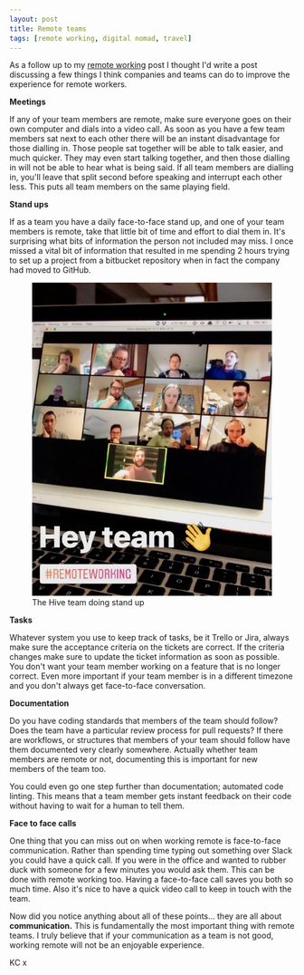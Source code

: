 ```yaml
---
layout: post
title: Remote teams
tags: [remote working, digital nomad, travel]
---
```


As a follow up to my [remote working](http://travel.builtby.kim/remote-working/) post I thought I'd write a post discussing a few things I think companies and teams can do to improve the experience for remote workers.

**Meetings**

If any of your team members are remote, make sure everyone goes on their own computer and dials into a video call. As soon as you have a few team members sat next to each other there will be an instant disadvantage for those dialling in. Those people sat together will be able to talk easier, and much quicker. They may even start talking together, and then those dialling in will not be able to hear what is being said. If all team members are dialling in, you'll leave that split second before speaking and interrupt each other less. This puts all team members on the same playing field.

**Stand ups**

If as a team you have a daily face-to-face stand up, and one of your team members is remote, take that little bit of time and effort to dial them in. It's surprising what bits of information the person not included may miss. I once missed a vital bit of information that resulted in me spending 2 hours trying to set up a project from a bitbucket repository when in fact the company had moved to GitHub.

<figure>
  <img src="/images/remote-team.jpg" class="small-image" alt="remote team">
  <figcaption>The Hive team doing stand up</figcaption>
</figure>

**Tasks**

Whatever system you use to keep track of tasks, be it Trello or Jira, always make sure the acceptance criteria on the tickets are correct. If the criteria changes make sure to update the ticket information as soon as possible. You don't want your team member working on a feature that is no longer correct. Even more important if your team member is in a different timezone and you don't always get face-to-face conversation.

**Documentation**

Do you have coding standards that members of the team should follow? Does the team have a particular review process for pull requests? If there are workflows, or structures that members of your team should follow have them documented very clearly somewhere. Actually whether team members are remote or not, documenting this is important for new members of the team too.

You could even go one step further than documentation; automated code linting. This means that a team member gets instant feedback on their code without having to wait for a human to tell them.

**Face to face calls**

One thing that you can miss out on when working remote is face-to-face communication. Rather than spending time typing out something over Slack you could have a quick call. If you were in the office and wanted to rubber duck with someone for a few minutes you would ask them. This can be done with remote working too. Having a face-to-face call saves you both so much time. Also it's nice to have a quick video call to keep in touch with the team.

Now did you notice anything about all of these points... they are all about **communication.** This is fundamentally the most important thing with remote teams. I truly believe that if your communication as a team is not good, working remote will not be an enjoyable experience.

KC x
